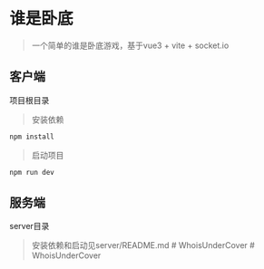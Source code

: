 # 谁是卧底

> 一个简单的谁是卧底游戏，基于vue3 + vite + socket.io

## 客户端
项目根目录

> 安装依赖
```bash
npm install
```

> 启动项目
```bash
npm run dev
```


## 服务端
server目录

> 安装依赖和启动见server/README.md
#   W h o i s U n d e r C o v e r  
 #   W h o i s U n d e r C o v e r  
 